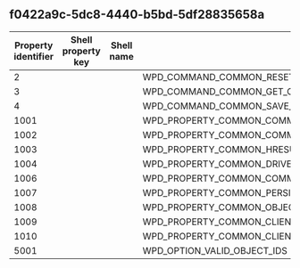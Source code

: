 ## f0422a9c-5dc8-4440-b5bd-5df28835658a

Property identifier | Shell property key | Shell name | Alias
--- | --- | --- | ---
2 |  |  | WPD_COMMAND_COMMON_RESET_DEVICE
3 |  |  | WPD_COMMAND_COMMON_GET_OBJECT_IDS_FROM_PERSISTENT_UNIQUE_IDS
4 |  |  | WPD_COMMAND_COMMON_SAVE_CLIENT_INFORMATION
1001 |  |  | WPD_PROPERTY_COMMON_COMMAND_CATEGORY
1002 |  |  | WPD_PROPERTY_COMMON_COMMAND_ID
1003 |  |  | WPD_PROPERTY_COMMON_HRESULT
1004 |  |  | WPD_PROPERTY_COMMON_DRIVER_ERROR_CODE
1006 |  |  | WPD_PROPERTY_COMMON_COMMAND_TARGET
1007 |  |  | WPD_PROPERTY_COMMON_PERSISTENT_UNIQUE_IDS
1008 |  |  | WPD_PROPERTY_COMMON_OBJECT_IDS
1009 |  |  | WPD_PROPERTY_COMMON_CLIENT_INFORMATION
1010 |  |  | WPD_PROPERTY_COMMON_CLIENT_INFORMATION_CONTEXT
5001 |  |  | WPD_OPTION_VALID_OBJECT_IDS

